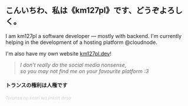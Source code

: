 ## こんいちわ、私は《km127pl》です、どうぞよろしく。

I am km127pl a software developer — mostly with backend.
I'm currently helping in the development of a hosting platform @cloudnode.

I'm also have my own website <a href="https://www.km127pl.dev">km127pl.dev</a>! <br/>

> *I don't really do the social media nonsense, <br/>
> so you may not find me on your favourite platform :3*

#### トランスの権利は人権です
<sub style="color:lightgray;">*Toransu no kenri wa jinken desu*</sub>
